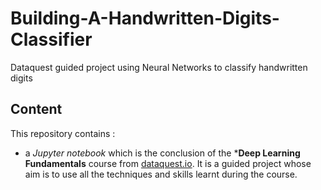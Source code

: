 # Building-A-Handwritten-Digits-Classifier
Dataquest guided project using Neural Networks to classify handwritten digits



## Content

This repository contains :

- a *Jupyter notebook* which is the conclusion of the ***Deep Learning Fundamentals** course from [dataquest.io](dataquest.io). It is a guided project whose aim is to use all the techniques and skills learnt during the course.

